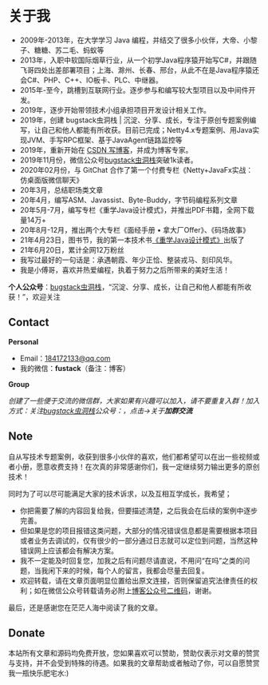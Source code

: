 # 关于我

- 2009年-2013年，在大学学习 Java 编程，并结交了很多小伙伴，大帝、小黎子、糖糖、苏二毛、蚂蚁等
- 2013年，入职中软国际烟草行业，从一个初学Java程序猿开始写C#，并跟随飞哥四处出差部署项目；上海、滁州、长春、邢台，从此不在是Java程序猿还会C#、PHP、C++、IO板卡、PLC、中继器。
- 2015年-至今，跳槽到互联网行业。逐步参与和编写较大型项目以及中间件开发。
- 2019年，逐步开始带领技术小组承担项目开发设计相关工作。
- 2019年，创建 bugstack虫洞栈 | 沉淀、分享、成长，专注于原创专题案例编写，让自己和他人都能有所收获。目前已完成；Netty4.x专题案例、用Java实现JVM、手写RPC框架、基于JavaAgent链路监控等
- 2019年，重新开始在 [CSDN 写博客](https://bugstack.blog.csdn.net/)，并成为博客专家。
- 2019年11月份，微信公众号[bugstack虫洞栈](https://mp.weixin.qq.com/s?__biz=MzIxMDAwMDAxMw==&mid=2650725011&idx=1&sn=741b290093788f820cbb61905cc214bb&chksm=8f613b71b816b26775629757c9aec632ce645f8cdee5848e056300b09f1874a28205ed54151b&token=908288475&lang=zh_CN#rd)突破1k读者。
- 2020年02月份，与 GitChat 合作了第一个付费专栏《Netty+JavaFx实战：仿桌面版微信聊天》
- 20年3月，总结职场类文章
- 20年4月，编写ASM、Javassist、Byte-Buddy，字节码编程系列文章
- 20年5月-7月，编写专栏《重学Java设计模式》，并推出PDF书籍，全网下载量14万+
- 20年8月-12月，推出两个大专栏《面经手册 • 拿大厂Offer》、《码场故事》
- 21年4月23日，图书节，我的第一本技术书[《重学Java设计模式》](https://u.jd.com/qPnzanP)出版了
- 21年6月20日，累计全网12万粉丝
- 我写过最好的一句话是：承遇朝霞、年少正恰、整装戎马、刻印风华。
- 我是小傅哥，喜欢并热爱编程，执着于努力之后所带来的美好生活！

**个人公众号**：[bugstack虫洞栈](https://bugstack.cn/assets/images/qrcode.png)，“沉淀、分享、成长，让自己和他人都能有所收获！”，欢迎关注

## Contact

**Personal**

- Email：[184172133@qq.com](mailto:184172133@qq.com)
- 我的微信：**fustack**（备注：博客）

**Group**

*创建了一些便于交流的微信群，大家如果有兴趣可以加入，请不要重复入群！加入方式：关注[bugstack虫洞栈](https://bugstack.cn/assets/images/qrcode.png)公众号：，点击->关于**加群交流***

## Note

自从写技术专题案例，收获到很多小伙伴的喜欢，他们都希望可以在出一些视频或者小册，愿意收费支持！在次真的非常感谢你们，我一定继续努力输出更多的原创技术！

同时为了可以尽可能满足大家的技术诉求，以及互相互学成长，我希望；

- 你把需要了解的内容回复给我，但要描述清楚，之后我会在后续的案例中逐步完善。
- 但如果是您的项目报错这类问题，大部分的情况错误信息都是需要根据本项目或者业务去调试的，仅有很少的一部分通过日志就可以定位到问题，当然这种错误网上应该都会有解决方案。
- 我不一定能及时回复您，加我之后有问题尽请直说，不用问“在吗”之类的问题，当我闲下来的时候，每个人的留言，我都会尽量去回复。
- 欢迎转载，请在文章页面明显位置给出原文连接，否则保留追究法律责任的权利；如在微信公众号转载请务必附上[博客公众号二维码](https://bugstack.cn/assets/images/qrcode.png)，谢谢。

最后，还是感谢您在茫茫人海中阅读了我的文章。

## Donate

本站所有文章和源码均免费开放，您如果喜欢可以赞助，赞助仅表示对文章的赞赏与支持，并不会受到特殊的待遇。如果我的文章帮助或者触动了你，可以自愿赞赏我一瓶快乐肥宅水:)
